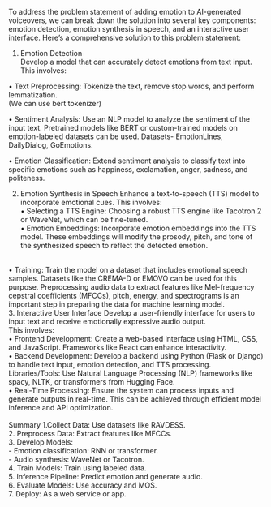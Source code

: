 To address the problem statement of adding emotion to AI-generated voiceovers, we can break down the solution into several key components: emotion detection, emotion synthesis in speech, and an interactive user interface. Here’s a comprehensive solution to this problem statement:
<br>
1. Emotion Detection<br>
Develop a model that can accurately detect emotions from text input. This involves:<br>

• Text Preprocessing: Tokenize the text, remove stop words, and perform lemmatization.<br>
(We can use bert tokenizer)<br>

• Sentiment Analysis: Use an NLP model to analyze the sentiment of the input text. Pretrained models like BERT or custom-trained models on emotion-labeled datasets can be
used. Datasets- EmotionLines, DailyDialog, GoEmotions.<br>

• Emotion Classification: Extend sentiment analysis to classify text into specific emotions
such as happiness, exclamation, anger, sadness, and politeness.<br>

2. Emotion Synthesis in Speech
Enhance a text-to-speech (TTS) model to incorporate emotional cues. This involves:<br>
• Selecting a TTS Engine: Choosing a robust TTS engine like Tacotron 2 or WaveNet, which can be fine-tuned.<br>
• Emotion Embeddings: Incorporate emotion embeddings into the TTS model. These embeddings will modify the prosody, pitch, and tone of the synthesized speech to reflect the detected emotion.
<br>
• Training: Train the model on a dataset that includes emotional speech samples. Datasets like the CREMA-D or EMOVO can be used for this purpose. Preprocessing audio data to extract features like Mel-frequency cepstral coefficients (MFCCs), pitch, energy, and spectrograms is an important step in preparing the data for machine learning model.
<br>
3. Interactive User Interface
Develop a user-friendly interface for users to input text and receive emotionally expressive audio output.
<br>
 This involves:<br>
• Frontend Development: Create a web-based interface using HTML, CSS, and
JavaScript. Frameworks like React can enhance interactivity.<br>
• Backend Development: Develop a backend using Python (Flask or Django) to handle
text input, emotion detection, and TTS processing. Libraries/Tools: Use Natural Language Processing (NLP) frameworks like spacy, NLTK, or transformers from Hugging Face.<br>
• Real-Time Processing: Ensure the system can process inputs and generate outputs in
real-time. This can be achieved through efficient model inference and API optimization.<br>
<br>
Summary
1.Collect Data: Use datasets like RAVDESS.<br>
2. Preprocess Data: Extract features like MFCCs.<br>
3. Develop Models:<br>
   - Emotion classification: RNN or transformer.<br>
   - Audio synthesis: WaveNet or Tacotron.<br>
4. Train Models: Train using labeled data.<br>
5. Inference Pipeline: Predict emotion and generate audio.<br>
6. Evaluate Models: Use accuracy and MOS.<br>
7. Deploy: As a web service or app.<br>

